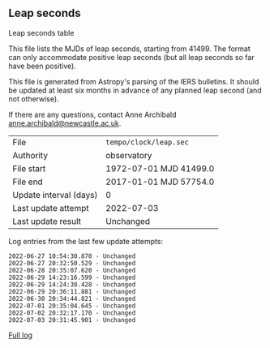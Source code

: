 
## Leap seconds

Leap seconds table

This file lists the MJDs of leap seconds, starting from 41499.
The format can only accommodate positive leap seconds (but all
leap seconds so far have been positive).

This file is generated from Astropy's parsing of the IERS
bulletins. It should be updated at least six months in advance
of any planned leap second (and not otherwise).

If there are any questions, contact Anne Archibald
<anne.archibald@newcastle.ac.uk>.

|     |     |
|:--- |:--- |
| File | `tempo/clock/leap.sec` |
| Authority | observatory |
| File start | 1972-07-01 MJD 41499.0 |
| File end | 2017-01-01 MJD 57754.0 |
| Update interval (days) | 0 |
| Last update attempt | 2022-07-03 |
| Last update result | Unchanged |

Log entries from the last few update attempts:
```
2022-06-27 10:54:30.870 - Unchanged
2022-06-27 20:32:50.529 - Unchanged
2022-06-28 20:35:07.620 - Unchanged
2022-06-29 14:23:16.599 - Unchanged
2022-06-29 14:24:30.428 - Unchanged
2022-06-29 20:36:11.881 - Unchanged
2022-06-30 20:34:44.821 - Unchanged
2022-07-01 20:35:04.645 - Unchanged
2022-07-02 20:32:17.170 - Unchanged
2022-07-03 20:31:45.901 - Unchanged
```
[Full log](https://raw.githubusercontent.com/ipta/pulsar-clock-corrections/main/log/tempo/clock/leap.sec.log)

